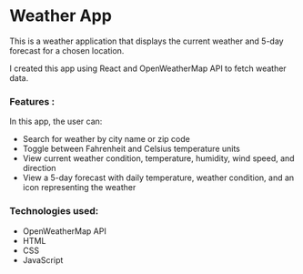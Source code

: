 # Weather App
This is a weather application that displays the current weather and 5-day forecast for a chosen location.

I created this app using React and OpenWeatherMap API to fetch weather data.

### Features :
In this app, the user can:

- Search for weather by city name or zip code
- Toggle between Fahrenheit and Celsius temperature units
- View current weather condition, temperature, humidity, wind speed, and direction
- View a 5-day forecast with daily temperature, weather condition, and an icon representing the weather
### Technologies used:
- OpenWeatherMap API
- HTML
- CSS
- JavaScript
